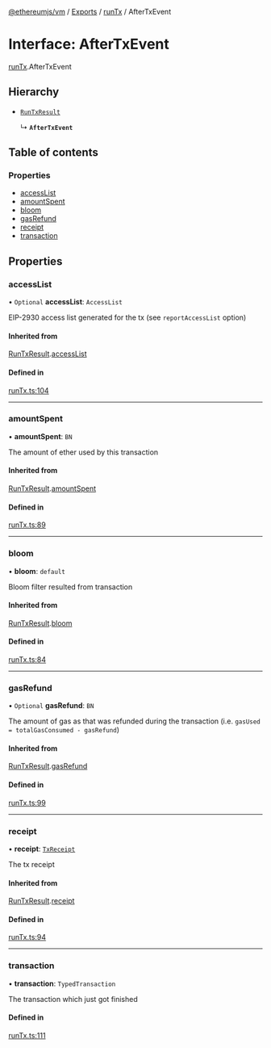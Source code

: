 [@ethereumjs/vm](../README.md) / [Exports](../modules.md) / [runTx](../modules/runTx.md) / AfterTxEvent

# Interface: AfterTxEvent

[runTx](../modules/runTx.md).AfterTxEvent

## Hierarchy

- [`RunTxResult`](runTx.RunTxResult.md)

  ↳ **`AfterTxEvent`**

## Table of contents

### Properties

- [accessList](runTx.AfterTxEvent.md#accesslist)
- [amountSpent](runTx.AfterTxEvent.md#amountspent)
- [bloom](runTx.AfterTxEvent.md#bloom)
- [gasRefund](runTx.AfterTxEvent.md#gasrefund)
- [receipt](runTx.AfterTxEvent.md#receipt)
- [transaction](runTx.AfterTxEvent.md#transaction)

## Properties

### accessList

• `Optional` **accessList**: `AccessList`

EIP-2930 access list generated for the tx (see `reportAccessList` option)

#### Inherited from

[RunTxResult](runTx.RunTxResult.md).[accessList](runTx.RunTxResult.md#accesslist)

#### Defined in

[runTx.ts:104](https://github.com/ethereumjs/ethereumjs-monorepo/blob/master/packages/vm/src/runTx.ts#L104)

___

### amountSpent

• **amountSpent**: `BN`

The amount of ether used by this transaction

#### Inherited from

[RunTxResult](runTx.RunTxResult.md).[amountSpent](runTx.RunTxResult.md#amountspent)

#### Defined in

[runTx.ts:89](https://github.com/ethereumjs/ethereumjs-monorepo/blob/master/packages/vm/src/runTx.ts#L89)

___

### bloom

• **bloom**: `default`

Bloom filter resulted from transaction

#### Inherited from

[RunTxResult](runTx.RunTxResult.md).[bloom](runTx.RunTxResult.md#bloom)

#### Defined in

[runTx.ts:84](https://github.com/ethereumjs/ethereumjs-monorepo/blob/master/packages/vm/src/runTx.ts#L84)

___

### gasRefund

• `Optional` **gasRefund**: `BN`

The amount of gas as that was refunded during the transaction (i.e. `gasUsed = totalGasConsumed - gasRefund`)

#### Inherited from

[RunTxResult](runTx.RunTxResult.md).[gasRefund](runTx.RunTxResult.md#gasrefund)

#### Defined in

[runTx.ts:99](https://github.com/ethereumjs/ethereumjs-monorepo/blob/master/packages/vm/src/runTx.ts#L99)

___

### receipt

• **receipt**: [`TxReceipt`](../modules/types.md#txreceipt)

The tx receipt

#### Inherited from

[RunTxResult](runTx.RunTxResult.md).[receipt](runTx.RunTxResult.md#receipt)

#### Defined in

[runTx.ts:94](https://github.com/ethereumjs/ethereumjs-monorepo/blob/master/packages/vm/src/runTx.ts#L94)

___

### transaction

• **transaction**: `TypedTransaction`

The transaction which just got finished

#### Defined in

[runTx.ts:111](https://github.com/ethereumjs/ethereumjs-monorepo/blob/master/packages/vm/src/runTx.ts#L111)
